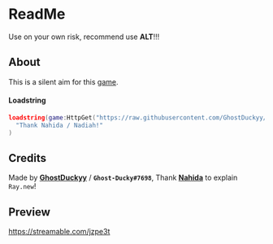# ReadMe
Use on your own risk, recommend use **ALT**!!!
## About
This is a silent aim for this [game](https://roblox.com/games/11124905486/).
#### Loadstring
```lua
loadstring(game:HttpGet("https://raw.githubusercontent.com/GhostDuckyy/GhostDuckyy/main/Fixed/Shoot%20People%20Off%20A%20Map%20Simulator/source.lua", true))(
  "Thank Nahida / Nadiah!"
)
```
## Credits
Made by [**GhostDuckyy**](https://github.com/GhostDuckyy) / **`Ghost-Ducky#7698`**,
Thank [**Nahida**](https://v3rmillion.net/member.php?action=profile&uid=2698182) to explain `Ray.new`!

## Preview
https://streamable.com/jzpe3t
